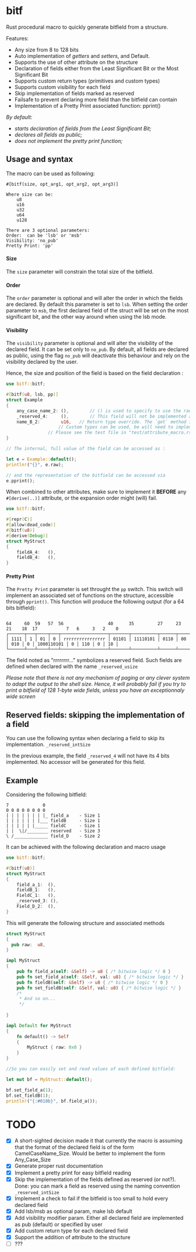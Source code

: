 # bitf
Rust procedural macro to quickly generate bitfield from a structure.

Features:
- Any size from 8 to 128 bits
- Auto implementation of _getters_ and _setters_, and Default.
- Supports the use of other attribute on the structure
- Declaration of fields either from the Least Significant Bit or the Most Significant Bit
- Supports custom return types (primitives and custom types)
- Supports custom visibility for each field
- Skip implementation of fields marked as reserved
- Failsafe to prevent declaring more field than the bitfield can contain
- Implementation of a Pretty Print associated function: pprint()


_By default:_
 - _starts declaration of fields from the Least Significant Bit;_
 - _declares all fields as public;_
 - _does not implement the pretty print function;_


## Usage and syntax
The macro can be used as following:
```text
#[bitf(size, opt_arg1, opt_arg2, opt_arg3)]

Where size can be:
    u8
    u16
    u32
    u64
    u128

There are 3 optional parameters:
Order:  can be 'lsb' or 'msb'
Visibility: 'no_pub'
Pretty Print: 'pp'

```
#### Size
The `size` parameter will constrain the total size of the bitfield.

#### Order
The `order` parameter is optional and will alter the order in which the fields are declared.
By default this parameter is set to `lsb`.
When setting the order parameter to `msb`, the first declared field of the struct will be set on the most significant bit, and the other way around when using the lsb mode.

#### Visibility
The `visibility` parameter is optional and will alter the visibility of the declared field. It can be set only to `no_pub`.
By default, all fields are declared as public, using the flag `no_pub` will deactivate this behaviour and rely on the visibility declared by the user.



Hence, the size and position of the field is based on the field declaration :
```rust
use bitf::bitf;

#[bitf(u8, lsb, pp)]
struct Example
{
    any_case_name_2: (),        // () is used to specify to use the raw type defined in the attribute (here is u8)
    _reserved_4:     (),        // This field will not be implemented as the name is _reserved
    name_B_2:        u16,	// Return type override. The `get` method implemented will return a u16
    				// Custom types can be used, be will need to implement the From trait
				// Please see the test file in "test/attribute_macro.rs" for an example
}

// The internal, full value of the field can be accessed as :

let e = Example::default();
println!("{}", e.raw);

// and the representation of the bitfield can be accessed via
e.pprint();

```

When combined to other attributes, make sure to implement it **BEFORE** any `#[derive(..)]` attribute, or the expansion order might (will) fail. 

```rust
use bitf::bitf;

#[repr(C)]
#[allow(dead_code)]
#[bitf(u8)]
#[derive(Debug)]
struct MyStruct
{
    fieldA_4:	(),
    fieldB_4:	(),
}
```

#### Pretty Print
The `Pretty Print` parameter is set throught the `pp` switch.
This switch will implement an associated set of functions on the structure, accessible through `pprint()`.
This function will produce the following output (for a 64 bits bitfield):

```text

64     60  59   57  56                 40      35         27     23   21    18  17           7   6     3   2    0
┌──────┬───┬────┬───┬──────────────────┬───────┬──────────┬──────┬────┬─────┬───┬────────────┬───┬─────┬───┬────┐
│ 1111 │ 1 │ 01 │ 0 │ rrrrrrrrrrrrrrrr │ 01101 │ 11110101 │ 0110 │ 00 │ 010 │ 0 │ 1000110101 │ 0 │ 110 │ 0 │ 10 │
└──────┴───┴────┴───┴──────────────────┴───────┴──────────┴──────┴────┴─────┴───┴────────────┴───┴─────┴───┴────┘

```
The field noted as "rrrrrrrr..." symbolizes a reserved field. Such fields are defined when declared with the name `_reserved_usize`

_Please note that there is not any mechanism of paging or any clever system to adapt the output to the shell size.
Hence, it will probably fail if you try to print a bitfield of 128 1-byte wide fields, unless you have an exceptionnaly wide screen_


## Reserved fields: skipping the implementation of a field
You can use the following syntax when declaring a field to skip its implementation.
`_reserved_intSize`

In the previous example, the field `_reserved_4` will not have its 4 bits implemented.
No accessor will be generated for this field.


## Example

Considering the following bitfield:

```text
7             0
0 0 0 0 0 0 0 0
| | | | | | | |_ field_a    - Size 1
| | | | | | |___ fieldB     - Size 1
| | | | | |_____ fieldC     - Size 1
| |  \|/________ reserved   - Size 3
\ /_____________ field_D    - Size 2

```     
It can be achieved with the following declaration and macro usage

```rust
use bitf::bitf;

#[bitf(u8)]
struct MyStruct
{
    field_a_1:  (),
    fieldB_1:   (),
    FieldC_1:   (),
    _reserved_3: (),
    Field_D_2:  (),
}
```

This will generate the following structure and associated methods

```rust
struct MyStruct
{
  pub raw:  u8,
}

impl MyStruct
{
    pub fn field_a(self: &Self) -> u8 { /* bitwise logic */ 0 }
    pub fn set_field_a(self: &Self, val: u8) { /* bitwise logic */ }
    pub fn fieldB(self: &Self) -> u8 { /* bitwise logic */ 0 }
    pub fn set_fieldB(self: &Self, val: u8) { /* bitwise logic */ }
    /*
     * And so on...
     */
    
}

impl Default for MyStruct 
{ 
    fn default() -> Self
    {
        MyStruct { raw: 0x0 }
    } 
}

//So you can easily set and read values of each defined bitfield:

let mut bf = MyStruct::default();

bf.set_field_a(1);
bf.set_fieldB(1);
println!("{:#010b}", bf.field_a());

```

# TODO
- [x] A short-sighted decision made it that currently the macro is assuming that the format of the declared field is of the form CamelCaseName_Size. Would be better to implement the form Any_Case_Size
- [x] Generate proper rust documentation
- [x] Implement a pretty print for easy bitfield reading
- [X] Skip the implementation of the fields defined as reserved (or not?). Done: you can mark a field as reserved using the naming convention `_reserved_intSize`
- [x] Implement a check to fail if the bitfield is too small to hold every declared field
- [x] Add lsb/msb as optional param, make lsb default
- [x] Add visibility modifier param. Either all declared field are implemented as pub (default) or specified by user
- [x] Add custom return type for each declared field
- [x] Support the addition of attribute to the structure
- [ ] ???
